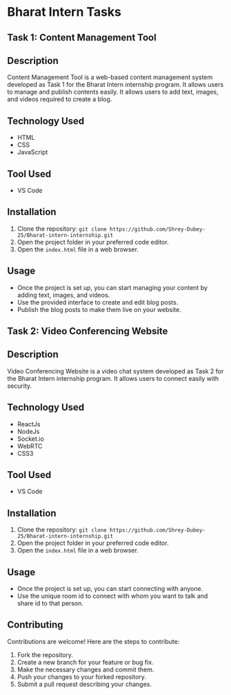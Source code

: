 <p align="center">
  <h1>Bharat Intern Tasks</h1>
</p>


## Task 1: Content Management Tool

## Description
Content Management Tool is a web-based content management system developed as Task 1 for the Bharat Intern internship program. It allows users to manage and publish contents easily. It allows users to add text, images, and videos required to create a blog.

## Technology Used
- HTML
- CSS
- JavaScript

## Tool Used
- VS Code

## Installation
1. Clone the repository: `git clone https://github.com/Shrey-Dubey-25/Bharat-intern-internship.git`
2. Open the project folder in your preferred code editor.
3. Open the `index.html` file in a web browser.

## Usage
- Once the project is set up, you can start managing your content by adding text, images, and videos.
- Use the provided interface to create and edit blog posts.
- Publish the blog posts to make them live on your website.




## Task 2: Video Conferencing Website

## Description
Video Conferencing Website is a video chat system developed as Task 2 for the Bharat Intern internship program. It allows users to connect easily with security.

## Technology Used
- ReactJs
- NodeJs
- Socket.io
- WebRTC
- CSS3

## Tool Used
- VS Code

## Installation
1. Clone the repository: `git clone https://github.com/Shrey-Dubey-25/Bharat-intern-internship.git`
2. Open the project folder in your preferred code editor.
3. Open the `index.html` file in a web browser.

## Usage
- Once the project is set up, you can start connecting with anyone.
- Use the unique room id to connect with whom you want to talk and share id to that person.

## Contributing
Contributions are welcome! Here are the steps to contribute:
1. Fork the repository.
2. Create a new branch for your feature or bug fix.
3. Make the necessary changes and commit them.
4. Push your changes to your forked repository.
5. Submit a pull request describing your changes.